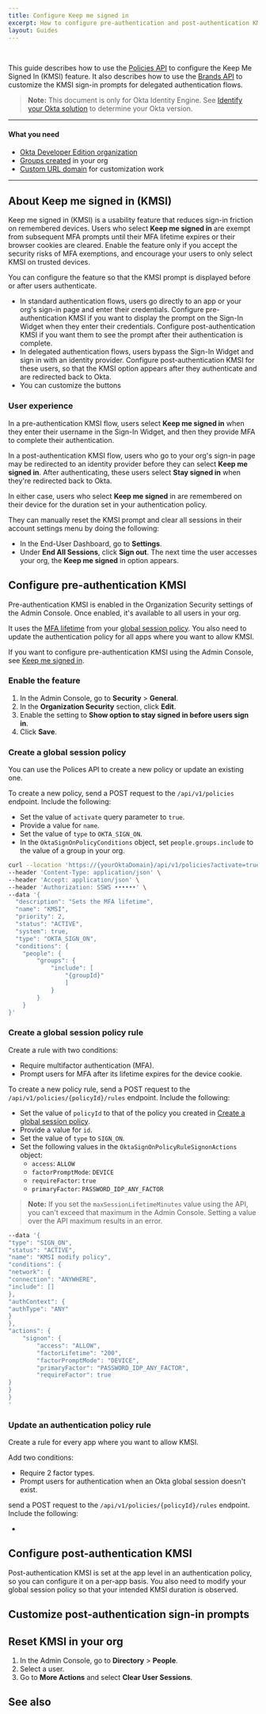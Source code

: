 ```yaml
---
title: Configure Keep me signed in
excerpt: How to configure pre-authentication and post-authentication KMSI and customize KMSI UI components
layout: Guides
---
```


<ApiLifecycle access="ie" /></br>
<ApiLifecycle access="ea" />

This guide describes how to use the [Policies API](https://developer.okta.com/docs/api/openapi/okta-management/management/tag/Policy/) to configure the Keep Me Signed In (KMSI) feature. It also describes how to use the [Brands API](https://developer.okta.com/docs/api/openapi/okta-management/management/tag/CustomPages/#tag/CustomPages/operation/replaceCustomizedSignInPage) to customize the KMSI sign-in prompts for delegated authentication flows.

> **Note:** This document is only for Okta Identity Engine. See [Identify your Okta solution](https://help.okta.com/okta_help.htm?type=oie&id=ext-oie-version) to determine your Okta version.

---

#### What you need

* [Okta Developer Edition organization](https://developer.okta.com/signup)
* [Groups created](https://developer.okta.com/docs/api/openapi/okta-management/management/tag/Group/) in your org
* [Custom URL domain](/docs/guides/custom-url-domain/main/) for customization work

---

## About Keep me signed in (KMSI)

Keep me signed in (KMSI) is a usability feature that reduces sign-in friction on remembered devices. Users who select **Keep me signed in** are exempt from subsequent MFA prompts until their MFA lifetime expires or their browser cookies are cleared. Enable the feature only if you accept the security risks of MFA exemptions, and encourage your users to only select KMSI on trusted devices.

You can configure the feature so that the KMSI prompt is displayed before or after users authenticate.

* In standard authentication flows, users go directly to an app or your org's sign-in page and enter their credentials. Configure pre-authentication KMSI if you want to display the prompt on the Sign-In Widget when they enter their credentials. Configure post-authentication KMSI if you want them to see the prompt after their authentication is complete.
* In delegated authentication flows, users bypass the Sign-In Widget and sign in with an identity provider. Configure post-authentication KMSI for these users, so that the KMSI option appears after they authenticate and are redirected back to Okta.
* You can customize the buttons

### User experience

In a pre-authentication KMSI flow, users select **Keep me signed in** when they enter their username in the Sign-In Widget, and then they provide MFA to complete their authentication.

In a post-authentication KMSI flow, users who go to your org's sign-in page may be redirected to an identity provider before they can select **Keep me signed in**. After authenticating, these users select **Stay signed in** when they're redirected back to Okta.

In either case, users who select **Keep me signed** in are remembered on their device for the duration set in your authentication policy.

They can manually reset the KMSI prompt and clear all sessions in their account settings menu by doing the following:

- In the End-User Dashboard, go to **Settings**.
- Under **End All Sessions**, click **Sign out**. The next time the user accesses your org, the **Keep me signed** in option appears.

## Configure pre-authentication KMSI

Pre-authentication KMSI is enabled in the Organization Security settings of the Admin Console. Once enabled, it's available to all users in your org.

It uses the [MFA lifetime](https://developer.okta.com/docs/api/openapi/okta-management/management/tag/Policy/#tag/Policy/operation/replacePolicyRule!path=4/actions/signon/session&t=request) from your [global session policy](/docs/guides/configure-signon-policy/main/). You also need to update the authentication policy for all apps where you want to allow KMSI.

If you want to configure pre-authentication KMSI using the Admin Console, see [Keep me signed in](https://help.okta.com/okta_help.htm?type=oie&id=ext-stay-signed-in).

### Enable the feature

1. In the Admin Console, go to **Security** > **General**.
1. In the **Organization Security** section, click **Edit**.
1. Enable the setting to **Show option to stay signed in before users sign in**.
1. Click **Save**.

### Create a global session policy

You can use the Polices API to create a new policy or update an existing one.

To create a new policy, send a POST request to the `/api/v1/policies` endpoint. Include the following:

* Set the value of `activate` query parameter to `true`.
* Provide a value for `name`.
* Set the value of `type` to `OKTA_SIGN_ON`.
* In the `OktaSignOnPolicyConditions` object, set `people.groups.include` to the value of a group in your org.

```bash
curl --location 'https://{yourOktaDomain}/api/v1/policies?activate=true' \
--header 'Content-Type: application/json' \
--header 'Accept: application/json' \
--header 'Authorization: SSWS ••••••' \
--data '{
  "description": "Sets the MFA lifetime",
  "name": "KMSI",
  "priority": 2,
  "status": "ACTIVE",
  "system": true,
  "type": "OKTA_SIGN_ON",
  "conditions": {
    "people": {
        "groups": {
            "include": [
                "{groupId}"
                ]
            }
        }
    }
}'
```

### Create a global session policy rule

Create a rule with two conditions:

* Require multifactor authentication (MFA).
* Prompt users for MFA after its lifetime expires for the device cookie.

To create a new policy rule, send a POST request to the `/api/v1/policies/{policyId}/rules` endpoint. Include the following:

* Set the value of `policyId` to that of the policy you created in [Create a global session policy](#create-a-global-session-policy).
* Provide a value for `id`.
* Set the value of `type` to `SIGN_ON`.
* Set the following values in the `OktaSignOnPolicyRuleSignonActions` object:
  * `access`: `ALLOW`
  * `factorPromptMode`: `DEVICE`
  * `requireFactor`: `true`
  * `primaryFactor`: `PASSWORD_IDP_ANY_FACTOR`

> **Note:** If you set the `maxSessionLifetimeMinutes` value using the API, you can't exceed that maximum in the Admin Console. Setting a value over the API maximum results in an error.

```bash
--data '{
"type": "SIGN_ON",
"status": "ACTIVE",
"name": "KMSI modify policy",
"conditions": {
"network": {
"connection": "ANYWHERE",
"include": []
},
"authContext": {
"authType": "ANY"
}
},
"actions": {
    "signon": {
        "access": "ALLOW",
        "factorLifetime": "200",
        "factorPromptMode": "DEVICE",
        "primaryFactor": "PASSWORD_IDP_ANY_FACTOR",
        "requireFactor": true
}
}
}
'
```

### Update an authentication policy rule

Create a rule for every app where you want to allow KMSI.

Add two conditions:

* Require 2 factor types.
* Prompt users for authentication when an Okta global session doesn't exist.

send a POST request to the `/api/v1/policies/{policyId}/rules` endpoint. Include the following:

* 




## Configure post-authentication KMSI

Post-authentication KMSI is set at the app level in an authentication policy, so you can configure it on a per-app basis. You also need to modify your global session policy so that your intended KMSI duration is observed.





## Customize post-authentication sign-in prompts




## Reset KMSI in your org

1. In the Admin Console, go to **Directory** > **People**.
1. Select a user.
1. Go to **More Actions** and select **Clear User Sessions**.

## See also

